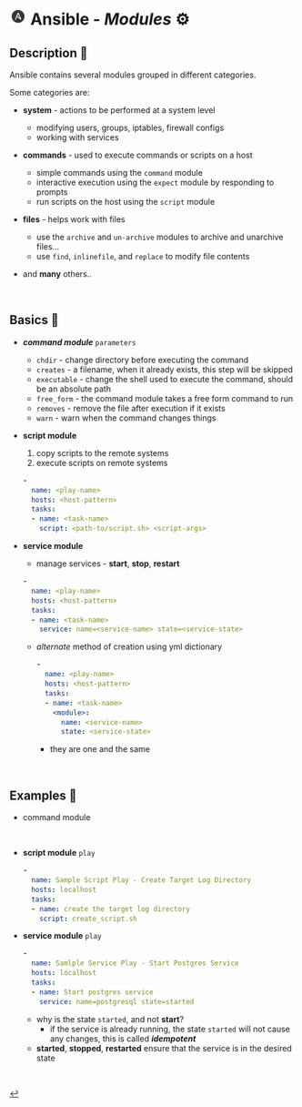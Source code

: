 # <img src="../../assets/img/ansible.png" width="30px"> **Ansible** - ***Modules*** ⚙️

## **Description** 👀

Ansible contains several modules grouped in different categories.

Some categories are:

* **system** - actions to be performed at a system level
  * modifying users, groups, iptables, firewall configs
  * working with services

* **commands** - used to execute commands or scripts on a host
  * simple commands using the `command` module
  * interactive execution using the `expect` module by responding to prompts
  * run scripts on the host using the `script` module

* **files** - helps work with files
  * use the `archive` and `un-archive` modules to archive and unarchive files...
  * use `find`, `inlinefile`, and `replace` to modify file contents

* and **many** others..

<br />

## **Basics** 📝

* ***command module*** `parameters`
  * `chdir` - change directory before executing the command
  * `creates` - a filename, when it already exists, this step will be skipped
  * `executable` - change the shell used to execute the command, should be an absolute path
  * `free_form` - the command module takes a free form command to run
  * `removes` - remove the file after execution if it exists
  * `warn` - warn when the command changes things 

* **script module**
  1. copy scripts to the remote systems
  2. execute scripts on remote systems

  ```yml
  - 
    name: <play-name>
    hosts: <host-pattern>
    tasks:
    - name: <task-name>
      script: <path-to/script.sh> <script-args>
  ```

* **service module**
  * manage services - **start**, **stop**, **restart**

  ```yml
  - 
    name: <play-name>
    hosts: <host-pattern>
    tasks:
    - name: <task-name>
      service: name=<service-name> state=<service-state>
  ```

  * *alternate* method of creation using yml dictionary

    ```yml
    - 
      name: <play-name>
      hosts: <host-pattern>
      tasks:
      - name: <task-name>
        <module>:
          name: <service-name>
          state: <service-state>
    ```

    * they are one and the same

<br />

## **Examples** 🧩

* command module 

<br />

* **script module** `play`

  ```yml
  - 
    name: Sample Script Play - Create Target Log Directory
    hosts: localhost
    tasks:
    - name: create the target log directory
      script: create_script.sh 
  ```

* **service module** `play`

  ```yml
  - 
    name: Samlple Service Play - Start Postgres Service
    hosts: localhost
    tasks:
    - name: Start postgres service
      service: name=postgresql state=started
  ```

  * why is the state `started`, and not **start**?
    * if the service is already running, the state `started` will not cause any changes, this is called ***idempotent***
  * **started**, **stopped**, **restarted** ensure that the service is in the desired state

<br/>

[↩️](../README.md)
